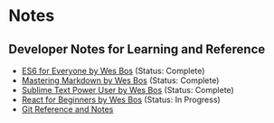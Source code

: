 # Notes

## Developer Notes for Learning and Reference
* [ES6 for Everyone by Wes Bos](dev.es6-for-everyone.online-course.md) (Status: Complete)
* [Mastering Markdown by Wes Bos](dev.mastering-markdown.online-course.md) (Status: Complete)
* [Sublime Text Power User by Wes Bos](dev.sublime-text.book.md) (Status: Complete)
* [React for Beginners by Wes Bos](dev.react-for-beginners.online-course.md) (Status: In Progress)
* [Git Reference and Notes](dev.git.md)

<!--
## Developer Notes for Projects
* [Lego Project Notes](dev.lego.warrenshea.notes.md) (Status: **In Progress**)

## Warren's Store
* [Comics for sale](store.comics.md) (Status: **In Progress**)

* [Toys and Statues for sale](store.toys.md)
* [Other stuff for sale](store.misc.md) (Status: Complete)-->
